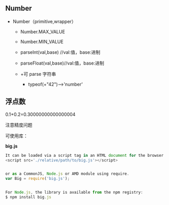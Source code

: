 ## Number
* Number（primitive,wrapper）

  * Number.MAX\_VALUE

  * Number.MIN\_VALUE

  * parseInt\(val,base\) //val:值，base:进制

  * parseFloat\(val,base\)//val:值，base:进制

  * +可 parse 字符串

    * typeof\(+"42"\)--&gt;'number'
    
## 浮点数

0.1+0.2=0.30000000000000004

注意精度问题

可使用库：

**big.js**

```js
It can be loaded via a script tag in an HTML document for the browser
<script src='./relative/path/to/big.js'></script>


or as a CommonJS, Node.js or AMD module using require.
var Big = require('big.js');


For Node.js, the library is available from the npm registry:
$ npm install big.js
```

